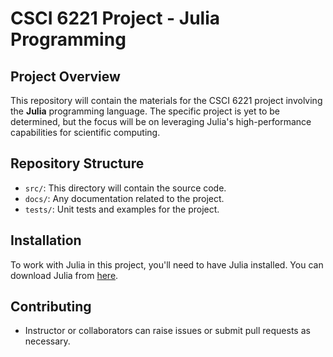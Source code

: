 # CSCI 6221 Project - Julia Programming

## Project Overview
This repository will contain the materials for the CSCI 6221 project involving the **Julia** programming language. The specific project is yet to be determined, but the focus will be on leveraging Julia's high-performance capabilities for scientific computing.

## Repository Structure
- `src/`: This directory will contain the source code.
- `docs/`: Any documentation related to the project.
- `tests/`: Unit tests and examples for the project.

## Installation
To work with Julia in this project, you'll need to have Julia installed. You can download Julia from [here](https://julialang.org/downloads/).

## Contributing
- Instructor or collaborators can raise issues or submit pull requests as necessary.

